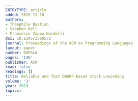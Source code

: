 ```yaml
---
ENTRYTYPE: article
added: 2019-11-10
authors:
- Théophile Bastian
- Stephen Kell
- Francesco Zappa Nardelli
doi: 10.1145/3360572
journal: Proceedings of the ACM on Programming Languages
layout: paper
number: OOPSLA
pages: '146'
publisher: ACM
read: false
readings: []
title: Reliable and fast DWARF-based stack unwinding
volume: '3'
year: 2019
topics:
---
```

